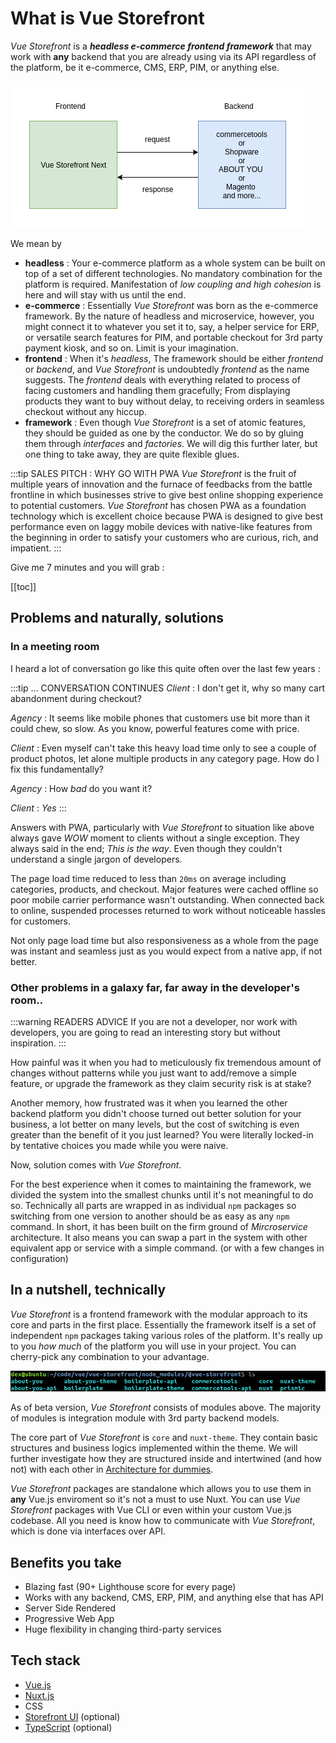 # What is Vue Storefront
_Vue Storefront_ is a ___headless e-commerce frontend framework___ that may work with __any__ backend that you are already using via its API regardless of the platform, be it e-commerce, CMS, ERP, PIM, or anything else. 


![f_b](../images/f_b.png)

We mean by 
 - __headless__ : Your e-commerce platform as a whole system can be built on top of a set of different technologies. No mandatory combination for the platform is required. Manifestation of _low coupling and high cohesion_ is here and will stay with us until the end. 
 - __e-commerce__ : Essentially _Vue Storefront_ was born as the e-commerce framework. By the nature of headless and microservice, however, you might connect it to whatever you set it to, say, a helper service for ERP, or versatile search features for PIM, and portable checkout for 3rd party payment kiosk, and so on. Limit is your imagination. 
 - __frontend__ : When it's _headless_, The framework should be either _frontend_ or _backend_, and _Vue Storefront_ is undoubtedly _frontend_ as the name suggests. The _frontend_ deals with everything related to process of facing customers and handling them gracefully; From displaying products they want to buy without delay, to receiving orders in seamless checkout without any hiccup.
 - __framework__ : Even though _Vue Storefront_ is a set of atomic features, they should be guided as one by the conductor. We do so by gluing them through _interfaces_ and _factories_. We will dig this further later, but one thing to take away, they are quite flexible glues. 


:::tip SALES PITCH : WHY GO WITH PWA
_Vue Storefront_ is the fruit of multiple years of innovation and the furnace of feedbacks from the  battle frontline in which businesses strive to give best online shopping experience to potential customers. _Vue Storefront_  has chosen PWA as a foundation technology which is excellent choice because PWA is designed to give best performance even on laggy mobile devices with native-like features from the beginning in order to satisfy your customers who are curious, rich, and impatient.
:::

Give me 7 minutes and you will grab : 

[[toc]]

## Problems and naturally, solutions

### In a meeting room

I heard a lot of conversation go like this quite often over the last few years :

:::tip ... CONVERSATION CONTINUES
_Client_ : I don't get it, why so many cart abandonment during checkout?

_Agency_ : It seems like mobile phones that customers use bit more than it could chew, so slow. As you know, powerful features come with price. 

_Client_ : Even myself can't take this heavy load time only to see a couple of product photos, let alone multiple products in any category page. How do I fix this fundamentally?

_Agency_ : How _bad_ do you want it?

_Client_ : _Yes_ 
:::

Answers with PWA, particularly with _Vue Storefront_ to situation like above always gave _WOW_ moment to clients without a single exception. They always said in the end; _This is the way_. Even though they couldn't understand a single jargon of developers.

The page load time reduced to less than `20ms` on average including categories, products, and checkout. Major features were cached offline so poor mobile carrier performance wasn't outstanding. When connected back to online, suspended processes returned to work without noticeable hassles for customers. 

Not only page load time but also responsiveness as a whole from the page was instant and seamless just as you would expect from a native app, if not better. 

### Other problems in a galaxy far, far away in the developer's room..
:::warning READERS ADVICE
If you are not a developer, nor work with developers, you are going to read an interesting story but without inspiration.
:::

How painful was it when you had to meticulously fix tremendous amount of changes without patterns while you just want to add/remove a simple feature, or upgrade the framework as they claim security risk is at stake? 

Another memory, how frustrated was it when you learned the other backend platform you didn't choose turned out better solution for your business, a lot better on many levels, but the cost of switching is even greater than the benefit of it you just learned? You were literally locked-in by tentative choices you made while you were naive.

Now, solution comes with _Vue Storefront_. 

 For the best experience when it comes to maintaining the framework, we divided the system into the smallest chunks until it's not meaningful to do so. Technically all parts are wrapped in as individual `npm` packages so switching from one version to another should be as easy as any `npm` command. In short, it has been built on the firm ground of _Mircroservice_ architecture. It also means you can swap a part in the system with other equivalent app or service with a simple command. (or with a few changes in configuration)


## In a nutshell, technically 
_Vue Storefront_ is a frontend framework with the modular approach to its core and parts in the first place. Essentially the framework itself is a set of independent `npm` packages taking various roles of the platform. It's really up to you _how much_ of the platform you will use in your project. You can cherry-pick any combination to your advantage. 

![vsfn_module](../images/vsfn.png)

As of beta version, _Vue Storefront_ consists of modules above. The majority of modules is integration module with 3rd party backend models. 

The core part of _Vue Storefront_ is `core` and `nuxt-theme`. They contain basic structures and business logics implemented within the theme. We will further investigate how they are structured inside and intertwined (and how not) with each other in [Architecture for dummies](architecture). 

_Vue Storefront_ packages are standalone which allows you to use them in __any__ Vue.js enviroment so it's not a must to use Nuxt. You can use _Vue Storefront_ packages with Vue CLI or even within your custom Vue.js codebase. All you need is know how to communicate with _Vue Storefront_, which is done via interfaces over API.


## Benefits you take
- Blazing fast (90+ Lighthouse score for every page)
- Works with any backend, CMS, ERP, PIM, and anything else that has API
- Server Side Rendered
- Progressive Web App
- Huge flexibility in changing third-party services

## Tech stack 
- [Vue.js](https://vuejs.org/v2/guide/)
- [Nuxt.js](https://nuxtjs.org/guide)
- CSS
- [Storefront UI](https://www.storefrontui.io/) (optional)
- [TypeScript](https://www.typescriptlang.org/docs/home) (optional)